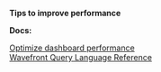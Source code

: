 **Tips to improve performance**

**Docs:**

  [Optimize dashboard performance](https://docs.wavefront.com/ui_dashboards.html#ensure-optimal-dashboard-performance)<br>
  [Wavefront Query Language Reference](https://docs.wavefront.com/query_language_reference.html#partial-regex-wildcards-aliases-and-variables)